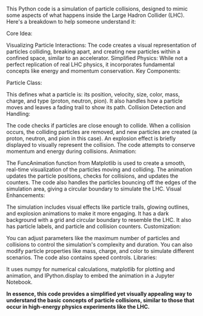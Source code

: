 This Python code is a simulation of particle collisions, designed to mimic some aspects of what happens inside the Large Hadron Collider (LHC). Here's a breakdown to help someone understand it:

Core Idea:

Visualizing Particle Interactions: The code creates a visual representation of particles colliding, breaking apart, and creating new particles within a confined space, similar to an accelerator.
Simplified Physics: While not a perfect replication of real LHC physics, it incorporates fundamental concepts like energy and momentum conservation.
Key Components:

Particle Class:

This defines what a particle is: its position, velocity, size, color, mass, charge, and type (proton, neutron, pion).
It also handles how a particle moves and leaves a fading trail to show its path.
Collision Detection and Handling:

The code checks if particles are close enough to collide.
When a collision occurs, the colliding particles are removed, and new particles are created (a proton, neutron, and pion in this case).
An explosion effect is briefly displayed to visually represent the collision.
The code attempts to conserve momentum and energy during collisions.
Animation:

The FuncAnimation function from Matplotlib is used to create a smooth, real-time visualization of the particles moving and colliding.
The animation updates the particle positions, checks for collisions, and updates the counters.
The code also handles the particles bouncing off the edges of the simulation area, giving a circular boundary to simulate the LHC.
Visual Enhancements:

The simulation includes visual effects like particle trails, glowing outlines, and explosion animations to make it more engaging.
It has a dark background with a grid and circular boundary to resemble the LHC.
It also has particle labels, and particle and collision counters.
Customization:

You can adjust parameters like the maximum number of particles and collisions to control the simulation's complexity and duration.
You can also modify particle properties like mass, charge, and color to simulate different scenarios.
The code also contains speed controls.
Libraries:

It uses numpy for numerical calculations, matplotlib for plotting and animation, and IPython.display to embed the animation in a Jupyter Notebook.

**In essence, this code provides a simplified yet visually appealing way to understand the basic concepts of particle collisions, similar to those that occur in high-energy physics experiments like the LHC.**

